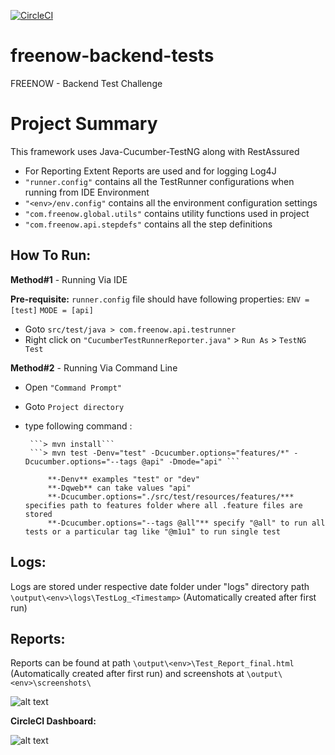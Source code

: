[![CircleCI](https://circleci.com/gh/far11ven/freenow-backend-tests/tree/develop.svg?style=svg)](https://circleci.com/gh/far11ven/freenow-backend-tests/tree/develop)

# freenow-backend-tests
FREENOW - Backend Test Challenge

# Project Summary

This framework uses Java-Cucumber-TestNG along with RestAssured

- For Reporting Extent Reports are used and for logging Log4J
- ```"runner.config"``` contains all the TestRunner configurations when running from IDE Environment
- ```"<env>/env.config"``` contains all the environment configuration settings
- ```"com.freenow.global.utils"``` contains utility functions used in project
- ```"com.freenow.api.stepdefs"``` contains all the step definitions



## How To Run:

 **Method#1** - Running Via IDE
 
 **Pre-requisite:**
 ```runner.config``` file should have following properties:
 ```ENV	= [test]```
 ```MODE = [api]```
 
 - Goto ```src/test/java > com.freenow.api.testrunner```
 - Right click on ```"CucumberTestRunnerReporter.java"``` > ```Run As``` > ```TestNG Test```
 
 
 **Method#2** - Running Via Command Line
 - Open ```"Command Prompt"```
 - Goto ```Project directory```
 - type following command : 
 
 		```> mvn install```
 		```> mvn test -Denv="test" -Dcucumber.options="features/*" -Dcucumber.options="--tags @api" -Dmode="api" ```
 			
 			**-Denv** examples "test" or "dev"
 			**-Dqweb** can take values "api"
 			**-Dcucumber.options="./src/test/resources/features/*** specifies path to features folder where all .feature files are stored
 			**-Dcucumber.options="--tags @all"** specify "@all" to run all tests or a particular tag like "@m1u1" to run single test
 		
## Logs: 

Logs are stored under respective date folder under "logs" directory path ```\output\<env>\logs\TestLog_<Timestamp>``` (Automatically created after first run)

## Reports: 
Reports can be found at path ```\output\<env>\Test_Report_final.html``` (Automatically created after first run) and screenshots at ```\output\<env>\screenshots\```

![alt text](https://raw.githubusercontent.com/far11ven/freenow-backend-tests/develop/src/test/resources/images/Screenshot_TestReport.png)


**CircleCI Dashboard:**

![alt text](https://raw.githubusercontent.com/far11ven/freenow-backend-tests/develop/src/test/resources/images/Screenshot_CircleCI.png)


